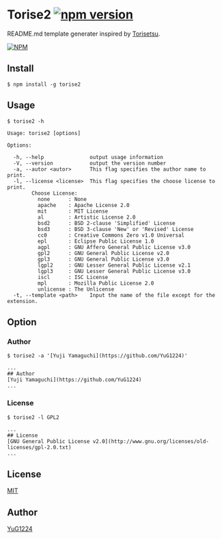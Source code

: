 # Torise2 [![npm version](https://badge.fury.io/js/torise2.svg)](https://badge.fury.io/js/torise2)

README.md template generater inspired by [Torisetsu](https://github.com/syossan27/torisetsu).

[![NPM](https://nodei.co/npm/torise2.png?downloads=true&downloadRank=true&stars=true)](https://nodei.co/npm/torise2/)

## Install

```
$ npm install -g torise2
```

## Usage

```
$ torise2 -h
```

```
Usage: torise2 [options]

Options:

  -h, --help               output usage information
  -V, --version            output the version number
  -a, --autor <autor>      This flag specifies the author name to print.
  -l, --license <license>  This flag specifies the choose license to print.
        Choose License:
          none      : None
          apache    : Apache License 2.0
          mit       : MIT License
          al        : Artistic License 2.0
          bsd2      : BSD 2-clause 'Simplified' License
          bsd3      : BSD 3-clause 'New' or 'Revised' License
          cc0       : Creative Commons Zero v1.0 Universal
          epl       : Eclipse Public License 1.0
          agpl      : GNU Affero General Public License v3.0
          gpl2      : GNU General Public License v2.0
          gpl3      : GNU General Public License v3.0
          lgpl2     : GNU Lesser General Public License v2.1
          lgpl3     : GNU Lesser General Public License v3.0
          iscl      : ISC License
          mpl       : Mozilla Public License 2.0
          unlicense : The Unlicense
  -t, --template <path>    Input the name of the file except for the extension.
```

## Option

### Author

```
$ torise2 -a '[Yuji Yamaguchi](https://github.com/YuG1224)'
```

```
...
## Author
[Yuji Yamaguchi](https://github.com/YuG1224)
...
```

### License

```
$ torise2 -l GPL2
```

```
...
## License
[GNU General Public License v2.0](http://www.gnu.org/licenses/old-licenses/gpl-2.0.txt)
...
```

## License
[MIT](http://opensource.org/licenses/mit-license.php)

## Author
[YuG1224](https://github.com/YuG1224)
